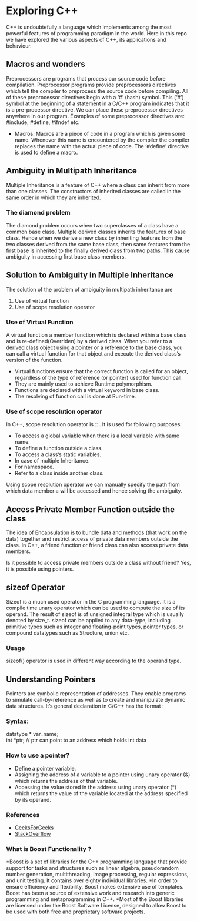 ﻿# Exploring C++

C++ is undoubtefully a language which implements among the most powerful features of programming paradigm in the world.
Here in this repo we have explored the various aspects of C++, its applications and behaviour. 

## Macros and wonders
Preprocessors are programs that process our source code before compilation.
Preprocessor programs provide preprocessors directives which tell the compiler to preprocess the source code before compiling. All of these preprocessor directives begin with a ‘#’ (hash) symbol. This (‘#’) symbol at the beginning of a statement in a C/C++ program indicates that it is a pre-processor directive. We can place these preprocessor directives anywhere in our program. Examples of some preprocessor directives are: #include, #define, #ifndef etc.
  * Macros: Macros are a piece of code in a program which is given some name. Whenever this name is encountered by the compiler the compiler replaces the name with the actual piece of code. The ‘#define’ directive is used to define a macro.

## Ambiguity in Multipath Inheritance
  Multiple Inheritance is a feature of C++ where a class can inherit from more than one classes.
The constructors of inherited classes are called in the same order in which they are inherited.
### The diamond problem
The diamond problem occurs when two superclasses of a class have a common base class.
Multiple derived classes inherits the features of base class. Hence when we derive a new class by inheriting features from the two classes derived from the same base class, then same features from the first base is inherited to the finally derived class from two paths. This cause ambiguity in accessing first base class members. 
## Solution to Ambiguity in Multiple Inheritance
The solution of the problem of ambiguity in multipath inheritance are 
1. Use of virtual function
2. Use of scope resolution operator

### Use of Virtual Function
A virtual function a member function which is declared within a base class and is re-defined(Overriden) by a derived class. When you refer to a derived class object using a pointer or a reference to the base class, you can call a virtual function for that object and execute the derived class’s version of the function.

  * Virtual functions ensure that the correct function is called for an object, regardless of the type of reference (or pointer) used for function call.
  * They are mainly used to achieve Runtime polymorphism.
  * Functions are declared with a virtual keyword in base class.
  * The resolving of function call is done at Run-time.
### Use of scope resolution operator
In C++, scope resolution operator is :: . It is used for following purposes:
  * To access a global variable when there is a local variable with same name.
  * To define a function outside a class.
  * To access a class’s static variables.
  * In case of multiple Inheritance.
  * For namespace.  
  * Refer to a class inside another class.    

  Using scope resolution operator we can manually specify the path from which data member a will be accessed and hence solving the ambiguity.

## Access Private Member Function outside the class
The idea of Encapsulation is to bundle data and methods (that work on the data) together and restrict access of private data members outside the class. In C++, a friend function or friend class can also access private data members.

Is it possible to access private members outside a class without friend?
Yes, it is possible using pointers.

## sizeof Operator
Sizeof is a much used operator in the C programming language. It is a compile time unary operator which can be used to compute the size of its operand. The result of sizeof is of unsigned integral type which is usually denoted by size_t. sizeof can be applied to any data-type, including primitive types such as integer and floating-point types, pointer types, or compound datatypes such as Structure, union etc.

### Usage
sizeof() operator is used in different way according to the operand type.

## Understanding Pointers
Pointers are symbolic representation of addresses. They enable programs to simulate call-by-reference as well as to create and manipulate dynamic data structures. It’s general declaration in C/C++ has the format :

### Syntax:  
datatype * var_name;   
int *ptr;   // ptr can point to an address which holds int data

### How to use a pointer?

  * Define a pointer variable.
  * Assigning the address of a variable to a pointer using unary operator (&) which returns the address of that variable.
  * Accessing the value stored in the address using unary operator (*) which returns the value of the variable located at the address specified by its operand.

### References 
  * [GeeksForGeeks](https://geeksforgeeks.org)
  * [StackOverflow](stackoverflow.com)

### What is Boost Functionality ?
  *Boost is a set of libraries for the C++ programming language that provide support for tasks and structures such as linear algebra, pseudorandom number generation, multithreading, image processing, regular expressions, and unit testing. It contains over eighty individual libraries. 
  *In order to ensure efficiency and flexibility, Boost makes extensive use of templates. Boost has been a source of extensive work and research into generic programming and metaprogramming in C++.
  *Most of the Boost libraries are licensed under the Boost Software License, designed to allow Boost to be used with both free and proprietary software projects.